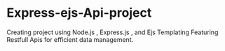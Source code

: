 # Express-ejs-Api-project
Creating project using Node.js , Express.js , and Ejs Templating Featuring Restfull Apis for efficient data management.
